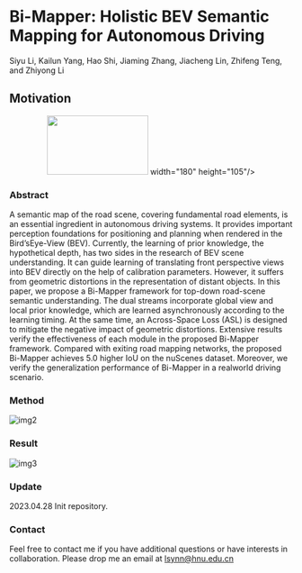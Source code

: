 # Bi-Mapper: Holistic BEV Semantic Mapping for Autonomous Driving  

Siyu Li, Kailun Yang, Hao Shi, Jiaming Zhang, Jiacheng Lin, Zhifeng Teng, and Zhiyong Li

## Motivation
<div align=center>
<img src="https://github.com/lynn-yu/Bi-Mapper/blob/main/pic/img1.png" width="180" height="105"> width="180" height="105"/>
</div>


### Abstract

A semantic map of the road scene, covering fundamental road elements, is an essential ingredient in autonomous driving systems. It provides important perception foundations for positioning and planning when rendered in the Bird’sEye-View (BEV). Currently, the learning of prior knowledge, the hypothetical depth, has two sides in the research of BEV scene understanding. It can guide learning of translating front perspective views into BEV directly on the help of calibration parameters. However, it suffers from geometric distortions in the representation of distant objects. In this paper, we propose a Bi-Mapper framework for top-down road-scene semantic understanding. The dual streams incorporate global view and local prior knowledge, which are learned asynchronously according to the learning timing. At the same time, an Across-Space Loss (ASL) is designed to mitigate the negative impact of geometric distortions. Extensive results verify the effectiveness of each module in the proposed Bi-Mapper framework. Compared with exiting road mapping networks, the proposed Bi-Mapper achieves 5.0 higher IoU on the nuScenes dataset. Moreover, we verify the generalization performance of Bi-Mapper in a realworld driving scenario.   

### Method
![img2](https://github.com/lynn-yu/Bi-Mapper/blob/main/pic/img2.png)

### Result

![img3](https://github.com/lynn-yu/Bi-Mapper/blob/main/pic/img3.png)

### Update

2023.04.28 Init repository.



### Contact

Feel free to contact me if you have additional questions or have interests in collaboration. Please drop me an email at  lsynn@hnu.edu.cn
